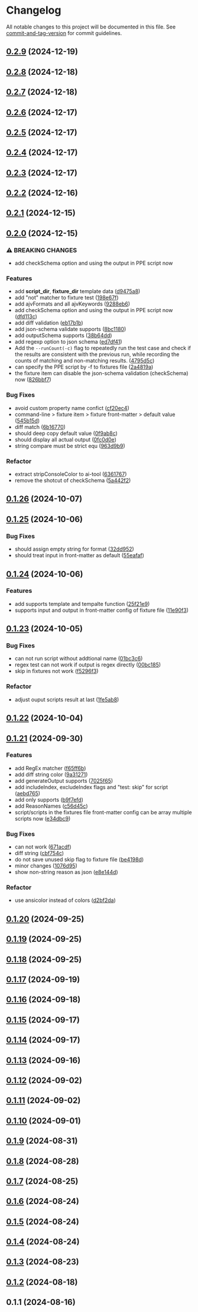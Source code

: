 # Changelog

All notable changes to this project will be documented in this file. See [commit-and-tag-version](https://github.com/absolute-version/commit-and-tag-version) for commit guidelines.

## [0.2.9](https://github.com/offline-ai/cli-plugin-cmd-test.js/compare/v0.2.8...v0.2.9) (2024-12-19)

## [0.2.8](https://github.com/offline-ai/cli-plugin-cmd-test.js/compare/v0.2.7...v0.2.8) (2024-12-18)

## [0.2.7](https://github.com/offline-ai/cli-plugin-cmd-test.js/compare/v0.2.6...v0.2.7) (2024-12-18)

## [0.2.6](https://github.com/offline-ai/cli-plugin-cmd-test.js/compare/v0.2.5...v0.2.6) (2024-12-17)

## [0.2.5](https://github.com/offline-ai/cli-plugin-cmd-test.js/compare/v0.2.4...v0.2.5) (2024-12-17)

## [0.2.4](https://github.com/offline-ai/cli-plugin-cmd-test.js/compare/v0.2.3...v0.2.4) (2024-12-17)

## [0.2.3](https://github.com/offline-ai/cli-plugin-cmd-test.js/compare/v0.2.2...v0.2.3) (2024-12-17)

## [0.2.2](https://github.com/offline-ai/cli-plugin-cmd-test.js/compare/v0.2.1...v0.2.2) (2024-12-16)

## [0.2.1](https://github.com/offline-ai/cli-plugin-cmd-test.js/compare/v0.2.0...v0.2.1) (2024-12-15)

## [0.2.0](https://github.com/offline-ai/cli-plugin-cmd-test.js/compare/v0.1.26...v0.2.0) (2024-12-15)


### ⚠ BREAKING CHANGES

* add checkSchema option and using the output in PPE script now

### Features

* add __script_dir__, __fixture_dir__ template data ([d9475a8](https://github.com/offline-ai/cli-plugin-cmd-test.js/commit/d9475a8e5cca9a8703f1a13f53aa329d8fde844f))
* add "not" matcher to fixture test ([198e67f](https://github.com/offline-ai/cli-plugin-cmd-test.js/commit/198e67f7bf865fa17008c19da4bbccb914206eea))
* add ajvFormats and all ajvKeywords ([9288eb6](https://github.com/offline-ai/cli-plugin-cmd-test.js/commit/9288eb6b359b3e188e7987d6a9a43c84cb755285))
* add checkSchema option and using the output in PPE script now ([dfd113c](https://github.com/offline-ai/cli-plugin-cmd-test.js/commit/dfd113c2219a018d66f952b2c1ae942d0b613506))
* add diff validation ([eb17b1b](https://github.com/offline-ai/cli-plugin-cmd-test.js/commit/eb17b1b92032c61c44a60bc85fda993d41f7b262))
* add json-schema validate supports ([8bc1180](https://github.com/offline-ai/cli-plugin-cmd-test.js/commit/8bc118000ec79485a3884a80422964e6b0bc5204))
* add outputSchema supports ([38b64dd](https://github.com/offline-ai/cli-plugin-cmd-test.js/commit/38b64dd6c8ed0282f40a9ffc14c0e67c6997b2da))
* add regexp option to json schema ([ed7df41](https://github.com/offline-ai/cli-plugin-cmd-test.js/commit/ed7df41c0d04ca5392e5d8736a5d75e639d1b795))
* Add the `--runCount(-c)` flag to repeatedly run the test case and check if the results are consistent with the previous run, while recording the counts of matching and non-matching results. ([4795d5c](https://github.com/offline-ai/cli-plugin-cmd-test.js/commit/4795d5c7fd11fb6aade332cb5d8b92adec68504d))
* can specify the PPE script by -f to fixtures file ([2a4819a](https://github.com/offline-ai/cli-plugin-cmd-test.js/commit/2a4819a125ae9c548b676d9e804a55267e02f0b5))
* the fixture item can disable the json-schema validation (checkSchema) now ([826bbf7](https://github.com/offline-ai/cli-plugin-cmd-test.js/commit/826bbf7c29938563ad13a4f49061fd8a318e4e80))


### Bug Fixes

* avoid custom property name confict ([cf20ec4](https://github.com/offline-ai/cli-plugin-cmd-test.js/commit/cf20ec4ddc639415ff0a3c6a154112a791f6e585))
* command-line > fixture item > fixture front-matter > default value ([545b15d](https://github.com/offline-ai/cli-plugin-cmd-test.js/commit/545b15d1cdb09e0a64b285a5e3da9adb7130fa1d))
* diff match ([6b16770](https://github.com/offline-ai/cli-plugin-cmd-test.js/commit/6b16770aa18efd74f3e324c50146d89f3f1e9dad))
* should deep copy default value ([0f9ab8c](https://github.com/offline-ai/cli-plugin-cmd-test.js/commit/0f9ab8cdc38f7c04a99c670ee5048b737b049de9))
* should display all actual output ([0fc0d0e](https://github.com/offline-ai/cli-plugin-cmd-test.js/commit/0fc0d0eaabd704ad0bc79fe34af18e2bc650a235))
* string compare must be strict equ ([963d9b9](https://github.com/offline-ai/cli-plugin-cmd-test.js/commit/963d9b9a9b607846e2d2fc9cdc3f0f6f660ef549))


### Refactor

* extract stripConsoleColor to ai-tool ([6361767](https://github.com/offline-ai/cli-plugin-cmd-test.js/commit/6361767454ba96cc5a5254f955af8e5568febf98))
* remove the shotcut of checkSchema ([5a442f2](https://github.com/offline-ai/cli-plugin-cmd-test.js/commit/5a442f2160d0e7089816c05d3ecb4701621d7191))

## [0.1.26](https://github.com/offline-ai/cli-plugin-cmd-test.js/compare/v0.1.25...v0.1.26) (2024-10-07)

## [0.1.25](https://github.com/offline-ai/cli-plugin-cmd-test.js/compare/v0.1.24...v0.1.25) (2024-10-06)


### Bug Fixes

* should assign empty string for format ([32dd952](https://github.com/offline-ai/cli-plugin-cmd-test.js/commit/32dd95272ea6cbc18b82b3437ba87e6ee5375628))
* should treat input in front-matter as default ([55eafaf](https://github.com/offline-ai/cli-plugin-cmd-test.js/commit/55eafaf0d301aef9d3d147b74322b9a1e28a9564))

## [0.1.24](https://github.com/offline-ai/cli-plugin-cmd-test.js/compare/v0.1.23...v0.1.24) (2024-10-06)


### Features

* add supports template and tempalte function ([25f21e9](https://github.com/offline-ai/cli-plugin-cmd-test.js/commit/25f21e9e59fb95bbb6bdf0468d945b6f30ece13b))
* supports input and output in front-matter config of fixture file ([11e90f3](https://github.com/offline-ai/cli-plugin-cmd-test.js/commit/11e90f3b8966ea3a971b60cc12309d22e1a18900))

## [0.1.23](https://github.com/offline-ai/cli-plugin-cmd-test.js/compare/v0.1.22...v0.1.23) (2024-10-05)


### Bug Fixes

* can not run script without addtional name ([01bc3c6](https://github.com/offline-ai/cli-plugin-cmd-test.js/commit/01bc3c64f8bafd23f2e6c28961acab64361977fb))
* regex test can not work if output is regex directly ([00bc185](https://github.com/offline-ai/cli-plugin-cmd-test.js/commit/00bc1855d77796cad92940c428e0d016e009ba45))
* skip in fixtures not work ([f5296f3](https://github.com/offline-ai/cli-plugin-cmd-test.js/commit/f5296f341b781be6942ac8e9fc4d86b686fa3180))


### Refactor

* adjust ouput scripts result at last ([1fe5ab8](https://github.com/offline-ai/cli-plugin-cmd-test.js/commit/1fe5ab8468d55f2d3327f70e20e256b06c1a93cb))

## [0.1.22](https://github.com/offline-ai/cli-plugin-cmd-test.js/compare/v0.1.21...v0.1.22) (2024-10-04)

## [0.1.21](https://github.com/offline-ai/cli-plugin-cmd-test.js/compare/v0.1.20...v0.1.21) (2024-09-30)


### Features

* add  RegEx matcher ([f65ff6b](https://github.com/offline-ai/cli-plugin-cmd-test.js/commit/f65ff6bd0d65ccd13db43c6ac849fba37c4a0979))
* add diff string color ([9a31271](https://github.com/offline-ai/cli-plugin-cmd-test.js/commit/9a31271dedd8316e6aaa695e36cdc07dc857d1a5))
* add generateOutput supports ([7025f65](https://github.com/offline-ai/cli-plugin-cmd-test.js/commit/7025f65f0ea99b228786b467bf9b73de1257e63a))
* add includeIndex, excludeIndex flags and "test: skip" for script ([aebd765](https://github.com/offline-ai/cli-plugin-cmd-test.js/commit/aebd7659aecc484a6f33591799eefb0d2b99b6be))
* add only supports ([b9f7efd](https://github.com/offline-ai/cli-plugin-cmd-test.js/commit/b9f7efd98847031bb3cbc231772790a7f3a0d6a5))
* add ReasonNames ([c56d45c](https://github.com/offline-ai/cli-plugin-cmd-test.js/commit/c56d45c0f097bb1231fd715894c92a5b68a5b2f6))
* script/scripts in the fixtures file front-matter config can be array multiple scripts now ([e34dbc9](https://github.com/offline-ai/cli-plugin-cmd-test.js/commit/e34dbc904812421ad3ceb9028ed5d5dc2acaa48a))


### Bug Fixes

* can not work ([671acdf](https://github.com/offline-ai/cli-plugin-cmd-test.js/commit/671acdfac0bea572a9a183090d4a20a80b76a039))
* diff string ([cbf754c](https://github.com/offline-ai/cli-plugin-cmd-test.js/commit/cbf754cacb2b638f7e88ca456cd27a2b6783712d))
* do not save unused skip flag to fixture file ([be4198d](https://github.com/offline-ai/cli-plugin-cmd-test.js/commit/be4198d5eb6e53c4d7c3c9ee1489bf52713f7d10))
* minor changes ([1076d95](https://github.com/offline-ai/cli-plugin-cmd-test.js/commit/1076d95a367cb2f6df501ced04fb56e9f9723de8))
* show non-string reason as json ([e8e144d](https://github.com/offline-ai/cli-plugin-cmd-test.js/commit/e8e144d296a6462a025cc3a113f78a0f998558b4))


### Refactor

* use ansicolor instead of colors ([d2bf2da](https://github.com/offline-ai/cli-plugin-cmd-test.js/commit/d2bf2da2090c9ebf0c30fe136d0ec1003e4ec73e))

## [0.1.20](https://github.com/offline-ai/cli-plugin-cmd-test.js/compare/v0.1.19...v0.1.20) (2024-09-25)

## [0.1.19](https://github.com/offline-ai/cli-plugin-cmd-test.js/compare/v0.1.18...v0.1.19) (2024-09-25)

## [0.1.18](https://github.com/offline-ai/cli-plugin-cmd-test.js/compare/v0.1.17...v0.1.18) (2024-09-25)

## [0.1.17](https://github.com/offline-ai/cli-plugin-cmd-test.js/compare/v0.1.16...v0.1.17) (2024-09-19)

## [0.1.16](https://github.com/offline-ai/cli-plugin-cmd-test.js/compare/v0.1.15...v0.1.16) (2024-09-18)

## [0.1.15](https://github.com/offline-ai/cli-plugin-cmd-test.js/compare/v0.1.14...v0.1.15) (2024-09-17)

## [0.1.14](https://github.com/offline-ai/cli-plugin-cmd-test.js/compare/v0.1.13...v0.1.14) (2024-09-17)

## [0.1.13](https://github.com/offline-ai/cli-plugin-cmd-test.js/compare/v0.1.12...v0.1.13) (2024-09-16)

## [0.1.12](https://github.com/offline-ai/cli-plugin-cmd-test.js/compare/v0.1.11...v0.1.12) (2024-09-02)

## [0.1.11](https://github.com/offline-ai/cli-plugin-cmd-test.js/compare/v0.1.10...v0.1.11) (2024-09-02)

## [0.1.10](https://github.com/offline-ai/cli-plugin-cmd-test.js/compare/v0.1.9...v0.1.10) (2024-09-01)

## [0.1.9](https://github.com/offline-ai/cli-plugin-cmd-test.js/compare/v0.1.8...v0.1.9) (2024-08-31)

## [0.1.8](https://github.com/offline-ai/cli-plugin-cmd-test.js/compare/v0.1.7...v0.1.8) (2024-08-28)

## [0.1.7](https://github.com/offline-ai/cli-plugin-cmd-test.js/compare/v0.1.6...v0.1.7) (2024-08-25)

## [0.1.6](https://github.com/offline-ai/cli-plugin-cmd-test.js/compare/v0.1.5...v0.1.6) (2024-08-24)

## [0.1.5](https://github.com/offline-ai/cli-plugin-cmd-test.js/compare/v0.1.4...v0.1.5) (2024-08-24)

## [0.1.4](https://github.com/offline-ai/cli-plugin-cmd-test.js/compare/v0.1.3...v0.1.4) (2024-08-24)

## [0.1.3](https://github.com/offline-ai/cli-plugin-cmd-test.js/compare/v0.1.2...v0.1.3) (2024-08-23)

## [0.1.2](https://github.com/offline-ai/cli-plugin-cmd-test.js/compare/v0.1.1...v0.1.2) (2024-08-18)

## 0.1.1 (2024-08-16)
